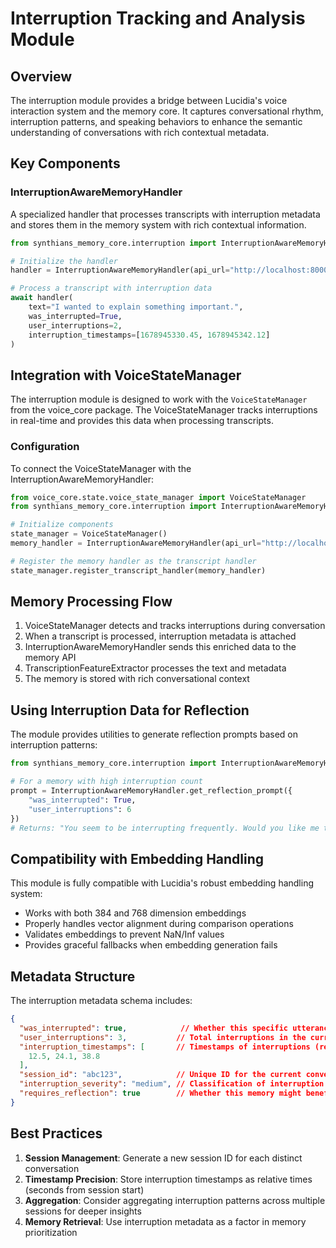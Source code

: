 # Interruption Tracking and Analysis Module

## Overview

The interruption module provides a bridge between Lucidia's voice interaction system and the memory core. It captures conversational rhythm, interruption patterns, and speaking behaviors to enhance the semantic understanding of conversations with rich contextual metadata.

## Key Components

### InterruptionAwareMemoryHandler

A specialized handler that processes transcripts with interruption metadata and stores them in the memory system with rich contextual information.

```python
from synthians_memory_core.interruption import InterruptionAwareMemoryHandler

# Initialize the handler
handler = InterruptionAwareMemoryHandler(api_url="http://localhost:8000")

# Process a transcript with interruption data
await handler(
    text="I wanted to explain something important.",
    was_interrupted=True,
    user_interruptions=2,
    interruption_timestamps=[1678945330.45, 1678945342.12]
)
```

## Integration with VoiceStateManager

The interruption module is designed to work with the `VoiceStateManager` from the voice_core package. The VoiceStateManager tracks interruptions in real-time and provides this data when processing transcripts.

### Configuration

To connect the VoiceStateManager with the InterruptionAwareMemoryHandler:

```python
from voice_core.state.voice_state_manager import VoiceStateManager
from synthians_memory_core.interruption import InterruptionAwareMemoryHandler

# Initialize components
state_manager = VoiceStateManager()
memory_handler = InterruptionAwareMemoryHandler(api_url="http://localhost:8000")

# Register the memory handler as the transcript handler
state_manager.register_transcript_handler(memory_handler)
```

## Memory Processing Flow

1. VoiceStateManager detects and tracks interruptions during conversation
2. When a transcript is processed, interruption metadata is attached
3. InterruptionAwareMemoryHandler sends this enriched data to the memory API
4. TranscriptionFeatureExtractor processes the text and metadata
5. The memory is stored with rich conversational context

## Using Interruption Data for Reflection

The module provides utilities to generate reflection prompts based on interruption patterns:

```python
from synthians_memory_core.interruption import InterruptionAwareMemoryHandler

# For a memory with high interruption count
prompt = InterruptionAwareMemoryHandler.get_reflection_prompt({
    "was_interrupted": True,
    "user_interruptions": 6
})
# Returns: "You seem to be interrupting frequently. Would you like me to pause more often to let you speak?"
```

## Compatibility with Embedding Handling

This module is fully compatible with Lucidia's robust embedding handling system:

- Works with both 384 and 768 dimension embeddings
- Properly handles vector alignment during comparison operations
- Validates embeddings to prevent NaN/Inf values
- Provides graceful fallbacks when embedding generation fails

## Metadata Structure

The interruption metadata schema includes:

```json
{
  "was_interrupted": true,            // Whether this specific utterance was interrupted
  "user_interruptions": 3,           // Total interruptions in the current session
  "interruption_timestamps": [       // Timestamps of interruptions (relative to session start)
    12.5, 24.1, 38.8
  ],
  "session_id": "abc123",            // Unique ID for the current conversation session
  "interruption_severity": "medium", // Classification of interruption pattern severity
  "requires_reflection": true        // Whether this memory might benefit from reflection
}
```

## Best Practices

1. **Session Management**: Generate a new session ID for each distinct conversation
2. **Timestamp Precision**: Store interruption timestamps as relative times (seconds from session start)
3. **Aggregation**: Consider aggregating interruption patterns across multiple sessions for deeper insights
4. **Memory Retrieval**: Use interruption metadata as a factor in memory prioritization
